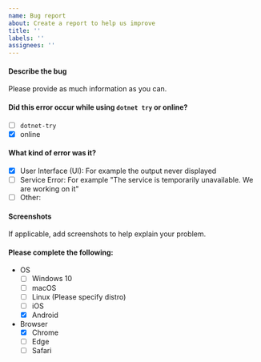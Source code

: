 ```yaml
---
name: Bug report
about: Create a report to help us improve
title: ''
labels: ''
assignees: ''
---
```


#### Describe the bug
Please provide as much information as you can.

#### Did this error occur while using `dotnet try` or online?
- [ ] `dotnet-try`
- [x] online

#### What kind of error was it?
- [x] User Interface (UI):  For example the output never displayed 
- [ ] Service Error: For example "The service is temporarily unavailable. We are working on it"
- [ ] Other:

#### Screenshots
If applicable, add screenshots to help explain your problem.

#### Please complete the following:
 - OS
    - [ ] Windows 10
    - [ ] macOS
    - [ ] Linux (Please specify distro)
    - [ ] iOS
    - [x] Android
 - Browser 
    - [x] Chrome
    - [ ] Edge
    - [ ] Safari
